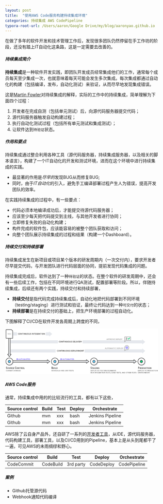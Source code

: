 ```yaml
---
layout: post
title:  "使用AWS Code服务构建持续集成环境"
categories: 持续集成 AWS CodePipeline
typora-root-url: /Users/aaron/Google Drive/my/blog/aaronyao.github.io
---
```

在做了多年的软件开发和技术管理工作后，发现很多团队仍然停留在手工作坊的阶段，还没有踏上IT自动化这条路，这是一定需要去改善的。

##### 持续集成简介
**持续集成**是一种软件开发实践，即团队开发成员经常集成他们的工作，通常每个成员每天至少集成一次，也就意味着每天可能会发生多次集成。每次集成都通过自动化的构建（包括编译，发布，自动化测试）来验证，从而尽早地发现集成错误。

这是[Martin Fowler](https://martinfowler.com/articles/continuousIntegration.html)对持续集成的解释，实际的工作中的持续集成，简单理解为下面四个过程：
1. 开发者在完成自测（包括单元测试）后，向源代码服务器提交代码；
2. 源代码服务器触发自动构建过程；
3. 执行自动化测试过程（包括所有单元测试和集成测试）；
4. 让软件达到`待验证`状态。

##### 作用和要点

持续集成通过整合利用各种工具（源代码服务器，持续集成服务器，以及相关的脚本语言），构建了一个IT自动化的开发和测试环境，进而在这个环境中进行持续集成的实践。

- 最显著的作用是*尽早的*发现BUG从而修复BUG;
- 同时，由于*IT自动化*的引入，避免手工编译部署过程产生人为错误，提高开发团队的效率。

在实践持续集成的过程中，有一些要点：

- 代码必须本地编译成功后，才能提交待源代码服务器；
- 应该至少每天把代码提交到主线，与其他开发者进行协同；
- 立即修复失败的自动化构建；
- 构件完成的软件包，应该能容易的被整个团队获取和访问；
- 向整个团队展示持续集成的过程和结果（构建一个Dashboard）。

##### 持续交付和持续部署
持续集成发生在新项目或项目某个版本的研发周期内（一次交付内），要求开发者尽早提交代码，与开发团队进行代码层面的协同，提前发现代码集成的问题。

持续集成完成后，软件达到了一种`待验证`的状态。在整个软件的研发周期中，还会有一些后续工作，包括在不同环境进行QA测试，配置部署等阶段。所以，伴随持续集成，后续还有两个实践，持续交付和持续部署，

- **持续交付**是指代码完成持续集成后，自动化地把代码部署到不同环境（testing/staging）进行测试和验证，最终让代码达到一种`可交付`的状态； 
- **持续部署**是在持续交付的基础上，把生产环境部署的过程自动化。

下图解释了CI/CD在软件开发各周期上跨度的不同，

![CI/CD](/assets/images/cicd-phase.png)

#####  AWS Code服务 

通常，持续集成中用的的比较流行的工具，都有以下这些，

| Source control | Build | Test | Deploy | Orchestrate |
|--------------|-----|----|------|------|
| Github | mvn | xxx | bash | Jenkins Pipeline |
| Github | mvn | xxx | bash | Jenkins Pipeline |


AWS除了云自身产品外，还自研了一系列的[开发者工具](https://amazonaws-china.com/products/developer-tools/)，从IDE，源代码服务器，代码构建工具，部署工具，以及CI/CD用到的Pipeline，基本上是从头到尾都干了一遍，可见AWS的未雨绸缪和野心。

| Source control | Build | Test | Deploy | Orchestrate |
|--------------|-----|----|------|------|
| CodeCommit | CodeBuild | 3rd party | CodeDeploy | CodePipeline |

#####  案例
- Github托管源代码
- Webhook通知代码编译



